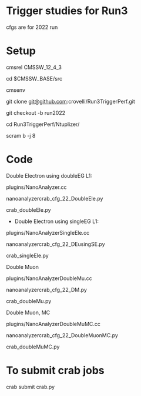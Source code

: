 # Trigger studies for Run3

cfgs are for 2022 run

# Setup
cmsrel CMSSW_12_4_3

cd $CMSSW_BASE/src

cmsenv

git clone git@github.com:crovelli/Run3TriggerPerf.git

git checkout -b run2022

cd Run3TriggerPerf/Ntuplizer/

scram b -j 8


# Code
Double Electron using doubleEG L1: 

plugins/NanoAnalyzer.cc

nanoanalyzercrab_cfg_22_DoubleEle.py

crab_doubleEle.py


* Double Electron using singleEG L1: 

plugins/NanoAnalyzerSingleEle.cc

nanoanalyzercrab_cfg_22_DEusingSE.py

crab_singleEle.py


Double Muon

plugins/NanoAnalyzerDoubleMu.cc 

nanoanalyzercrab_cfg_22_DM.py

crab_doubleMu.py


Double Muon, MC

plugins/NanoAnalyzerDoubleMuMC.cc

nanoanalyzercrab_cfg_22_DoubleMuonMC.py

crab_doubleMuMC.py


# To submit crab jobs 
crab submit crab.py

